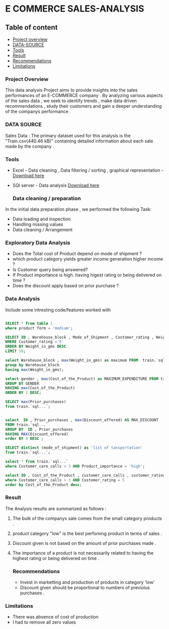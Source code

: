 # E COMMERCE  SALES-ANALYSIS

## Table  of content

- [Project overview ](#project-overview)
- [DATA-SOURCE](#data-source)
- [Tools](#tools)
- [Result](#result)
- [Recommendations](#recommendations)
- [Limitations](#limitations)

### Project Overview

This data analysis Project aims to provide insights into the sales performances of an E-COMMERCE company . By analyzing various aspects of the sales data , we seek to identify trends , make data driven recommendations , study their customers and gain a deeper understanding of the companys performance . 

### DATA SOURCE 

Sales Data : The primary dataset used for this analysis is the "Train.csv(440.46 kB)" containing detailed information about each sale made by the company .

### Tools 

- Excel - Data cleaning , Data filtering / sorting , graphical representation
        - [Download here](https://microsoft.com)
- SQl server  - Data analysis [Download here](https:sql.com)


  ### Data cleaning / preparation

In the initial data preparation phase , we performed the following Task:
   - Data loading and inspection
   - Handling missing values
   - Data cleaning / Arrangement


   
### Exploratory Data Analysis 
-  Does the Total cost of Product  depend on mode of shipment ?
-  which product category yields greater income  generation higher income ?
-  Is Customer query  being answered?
-  If Product importance is high. having higest rating or being delivered on time ?
-  Does the discount apply based on prior purchase ?

  ### Data Analysis 

  Include some intresting code/features worked with 
  ```sql
 
 SELECT * from table 1
where product form = 'medium';

SELECT ID , Warehouse_block , Mode_of_Shipment , Customer_rating , Weight_in_gms  FROM  train.`sql...`
WHERE Customer_rating ='5'
ORDER BY Weight_in_gms DESC
LIMIT 50;

select Warehouse_block , max(Weight_in_gms) as maximum FROM  train.`sql...`
 group by Warehouse_block
 having max(Weight_in_gms);

 select gender , max(Cost_of_the_Product) as MAXIMUM_EXPENDITURE FROM train.`sql...`
 GROUP BY GENDER 
 HAVING max(Cost_of_the_Product)
 ORDER BY 2 DESC;

 SELECT max(Prior_purchases) 
from train.`sql...`;


select  ID , Prior_purchases , max(Discount_offered) AS MAX_DISCOUNT
FROM train.`sql...`
GROUP BY  ID , Prior_purchases 
HAVING MAX(Discount_offered) 
order BY 3 DESC ;

SELECT distinct (mode_of_shipment) as 'list of tansportation' 
from train.`sql...`;

select * from train.`sql...`
where Customer_care_calls > 3 AND Product_importance = 'high';

select ID , Cost_of_the_Product , customer_care_calls , customer_rating from train.`sql...`
where Customer_care_calls > 3 AND Customer_rating = 5
order by Cost_of_the_Product desc;

```

### Result 

The Analysis results are summarized as follows :
1. The bulk of the companys sale comes from the small category products .
2. product category "low" is the best perfoming product in terms of sales .
3. Discount given is not based on the amount of  prior purchases made .
4. The importance of a product is not necessarily related to having the highest rating or being delivered on time .
   

   ### Recommendations

   - Invest in marketting and production of products in  category 'low'
   - Discount given should be proportional to numbers of previoius purchases .
  
### Limitations 

- There was absence of cost of production
- I had to remove all zero values 


   

  

  

  
 


  

